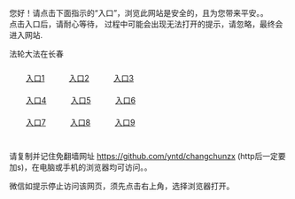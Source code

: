 您好！请点击下面指示的“入口”，浏览此网站是安全的，且为您带来平安。。 <br/>
点击入口后，请耐心等待， 过程中可能会出现无法打开的提示，请忽略，最终会进入网站. </br>

法轮大法在长春<br/>
<div style="padding:10px"><a style="margin:20px" target="_blank" href="https://d3tvw6hl0zrqgj.cloudfront.net/2Qpsp?dikkpme" id="ccLink1" rel="nofollow">入口1</a> <a target="_blank" style="margin:20px" href="https://d10nz2gq1vuhqc.cloudfront.net/2Qpsp?znddqe" id="ccLink2" rel="nofollow">入口2</a> <a style="margin:20px" target="_blank" href="https://d2806ufqm7g0cv.cloudfront.net/2Qpsp?ebidv" id="ccLink3" rel="nofollow">入口3</a></div>

<div style="padding:10px" ><a style="margin:20px" target="_blank" href="https://d3tvw6hl0zrqgj.cloudfront.net/2Qpsp?dikkpme" id="ccLink4" rel="nofollow">入口4</a> <a style="margin:20px" href="https://d10nz2gq1vuhqc.cloudfront.net/2Qpsp?znddqe" target="_blank" id="ccLink5" rel="nofollow">入口5</a> <a style="margin:20px" href="https://d2806ufqm7g0cv.cloudfront.net/2Qpsp?ebidv" target="_blank" id="ccLink6" rel="nofollow">入口6</a></div>

<div style="padding:10px"><a style="margin:20px" target="_blank" href="https://d3tvw6hl0zrqgj.cloudfront.net/2Qpsp?dikkpme" id="ccLink7" rel="nofollow">入口7</a> <a style="margin:20px" href="https://d10nz2gq1vuhqc.cloudfront.net/2Qpsp?znddqe" target="_blank" id="ccLink8" rel="nofollow">入口8</a> <a style="margin:20px" target="_blank" href="https://d2806ufqm7g0cv.cloudfront.net/2Qpsp?ebidv" id="ccLink9" rel="nofollow">入口9</a></div>

<br/>



请复制并记住免翻墙网址 https://github.com/yntd/changchunzx (http后一定要加s)，在电脑或手机的浏览器均可访问。。<br/>

微信如提示停止访问该网页，须先点击右上角，选择浏览器打开。

